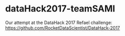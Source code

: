 # dataHack2017-teamSAMI

Our attempt at the DataHack 2017 Refael challenge:
https://github.com/RocketDataScientist/DataHack-2017

